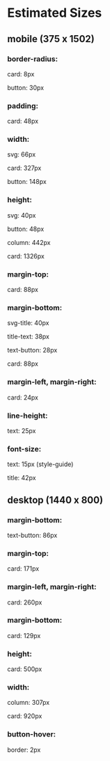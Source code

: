 # Estimated Sizes

## mobile (375 x 1502)

### border-radius:

card: 8px

button: 30px

### padding:

card: 48px

### width:
svg: 66px

card: 327px

button: 148px

### height:
svg: 40px

button: 48px

column: 442px

card: 1326px

### margin-top:

card: 88px

### margin-bottom:

svg-title: 40px

title-text: 38px

text-button: 28px

card: 88px

### margin-left, margin-right:
card: 24px

### line-height:
text: 25px

### font-size: 

text: 15px (style-guide)

title: 42px

## desktop (1440 x 800)

### margin-bottom:

text-button: 86px

### margin-top:

card: 171px

### margin-left, margin-right:

card: 260px

### margin-bottom:

card: 129px

### height:

card: 500px

### width:

column: 307px

card: 920px

### button-hover:

border: 2px
